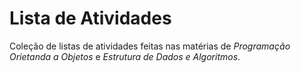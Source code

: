 # Lista de Atividades

Coleção de listas de atividades feitas nas matérias de *Programação Orietanda a Objetos* e *Estrutura de Dados e Algoritmos*.
